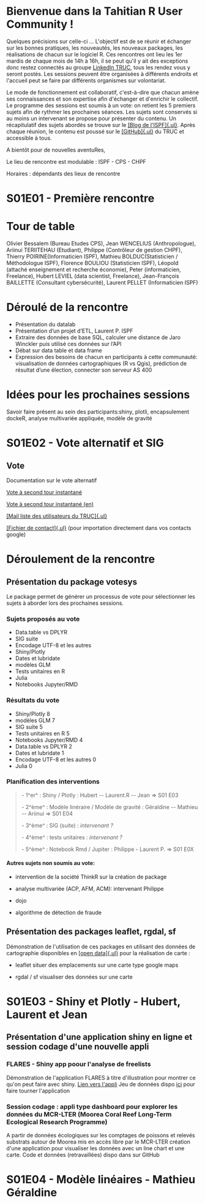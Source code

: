 # Bienvenue dans la Tahitian R User Community !

Quelques précisions sur celle-ci ... 
L'objectif est de se réunir et échanger sur les bonnes pratiques, les nouveautés, les nouveaux packages, les réalisations de chacun sur le logiciel R.
Ces rencontres ont lieu les 1er mardis de chaque mois de 14h à 16h, il se peut qu'il y ait des exceptions donc restez connectés au groupe [LinkedIn TRUC](https://www.linkedin.com/groups/13966558/), tous les rendez vous y seront postés. Les sessions peuvent être organisées à différents endroits et l'accueil peut se faire par différents organismes sur volontariat.

Le mode de fonctionnement est collaboratif, c'est-à-dire que chacun amène ses connaissances et son expertise afin d'échanger et d'enrichir le collectif. Le programme des sessions est soumis à un vote: on retient les 5 premiers sujets afin de rythmer les prochaines séances. Les sujets sont conservés si au moins un intervenant se propose pour présenter du contenu. Un récapitulatif des sujets abordés se trouve sur le [[Blog de l'ISPF]{.ul}](https://blog.ispf.pf/).
Après chaque réunion, le contenu est poussé sur le [[GitHub]{.ul}](https://github.com/ISPF/Truc) du TRUC et accessible à tous.

A bientôt pour de nouvelles aventuRes,



Le lieu de rencontre est modulable : ISPF - CPS - CHPF

Horaires : dépendants des lieux de rencontre



# S01E01 - Première rencontre

# Tour de table
Olivier Bessalem (Bureau Etudes CPS), Jean WENCELIUS (Anthropologue), Ariinui TERIITEHAU (Etudiant), Philippe (Contrôleur de gestion CHPF), Thierry POIRINE(Informaticien ISPF), Mathieu BOLDUC(Statisticien / Méthodologue ISPF), Florence BOULIOU (Statisticien ISPF), Léopold (attaché enseignement et recherche économie), Peter (informaticien, Freelance), Hubert LEVIEL (data scientist, Freelance), Jean-François BAILLETTE (Consultant cybersécurité), Laurent PELLET (Informaticien ISPF)

# Déroulé de la rencontre
* Présentation du datalab
* Présentation d’un projet d’ETL, Laurent P. ISPF
* Extraire des données de base SQL, calculer une distance de Jaro Winckler puis utilisé ces données sur l’API
* Débat sur data table et data frame
* Expression des besoins de chacun en participants à cette communauté: visualisation de données cartographiques (R vs Qgis), prédiction de résultat d’une élection, connecter son serveur AS 400

# Idées pour les prochaines sessions

Savoir faire présent au sein des participants:shiny, plotli, encapsulement dockeR, analyse multivariée appliquée, modèle de gravité



# S01E02 - Vote alternatif et SIG
## Vote
Documentation sur le vote alternatif

[Vote à second tour instantané](https://fr.wikipedia.org/wiki/Vote_%C3%A0_second_tour_instantan%C3%A9)

[Vote à second tour instantané (en)](https://en.wikipedia.org/wiki/Instant-runoff_voting)


[[Mail liste des utilisateurs du TRUC]{.ul}](https://docs.google.com/spreadsheets/d/1gPdIxBFNqHY299Ywfv-UrSkJrIULryD5BuiP12cHExA/edit?usp=sharing)

[[Fichier de contact]{.ul}](https://drive.google.com/file/d/1Rp7t79xnojTQmYXv89hKy-vRhSEJkjdE/view?usp=sharing) (pour importation directement dans vos contacts google)



# Déroulement de la rencontre

## Présentation du package votesys 

Le package permet de générer un processus de vote pour sélectionner les sujets à aborder lors des prochaines sessions.


### Sujets proposés au vote
- Data.table vs DPLYR
- SIG suite
- Encodage UTF-8 et les autres
- Shiny/Plotly
- Dates et lubridate
- modèles GLM
- Tests unitaires en R
- Julia
- Notebooks Jupyter/RMD

### Résultats du vote

- Shiny/Plotly                    8
- modèles GLM                     7
- SIG suite                       5
- Tests unitaires en R            5
- Notebooks Jupyter/RMD           4
- Data.table vs DPLYR             2
- Dates et lubridate              1
- Encodage UTF-8 et les autres    0
- Julia                           0


### Planification des interventions


> \- 1^er^ : Shiny / Plotly : Hubert -- Laurent.R -- Jean ⇒ S01 E03
>
> \- 2^ème^ : Modèle linéraire / Modèle de gravité : Géraldine -- Mathieu -- Ariinui ⇒ S01 E04
>
> \- 3^ème^ : SIG (suite) : *intervenant ?*
>
> \- 4^ème^ : tests unitaires : *intervenant ?*
>
> \- 5^ème^ : Notebook Rmd / Jupiter : Philippe - Laurent P. ⇒ S01 E0X
>

#### Autres sujets non soumis au vote:

-   intervention de la société ThinkR sur la création de package

-   analyse multivariée (ACP, AFM, ACM): intervenant Philippe

-   dojo

-   algorithme de détection de fraude

## Présentation des packages leaflet, rgdal, sf

Démonstration de l'utilisation de ces packages en utilisant des données de cartographie disponibles en [[open data]{.ul}](https://www.data.gouv.fr/fr/organizations/institut-de-la-statistique-de-la-polynesie-francaise/) pour la réalisation de carte :

-   leaflet situer des emplacements sur une carte type google maps

-   rgdal / sf visualiser des données sur une carte

# S01E03 - Shiny et Plotly - Hubert, Laurent et Jean

## Présentation d'une application shiny en ligne et session codage d'une nouvelle appli

### FLARES - Shiny app poour l'analyse de freelists
Démonstration de l'application FLARES à titre d'illustration pour montrer ce qu'on peut faire avec shiny. 
[Lien vers l'appli](http://anthrocogs.com/shiny/flares)
Jeu de données dispo [ici](http://anthrocogs.com) pour faire tourner l'application

### Session codage : appli type dashboard pour explorer les données du MCR-LTER (Moorea Coral Reef Long-Term Ecological Research Programme)
A partir de données écologiques sur les comptages de poissons et relevés substrats autour de Moorea mis en accès libre par le MCR-LTER création d'une application pour visualiser les données avec un line chart et une carte.
Code et données (retravaillées) dispo dans sur GitHub


# S01E04 - Modèle linéaires - Mathieu Géraldine
